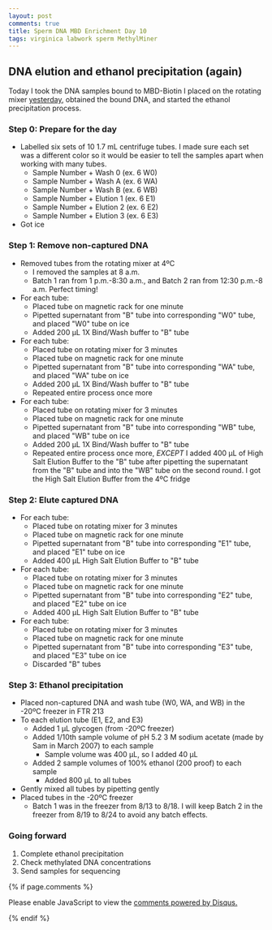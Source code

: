 ```yaml
---
layout: post
comments: true
title: Sperm DNA MBD Enrichment Day 10
tags: virginica labwork sperm MethylMiner
---
```


## DNA elution and ethanol precipitation (again)

Today I took the DNA samples bound to MBD-Biotin I placed on the rotating mixer [yesterday](https://yaaminiv.github.io/Sperm-DNA-MBD-Enrichment-Day9/), obtained the bound DNA, and started the ethanol precipitation process.

### Step 0: Prepare for the day

- Labelled six sets of 10 1.7 mL centrifuge tubes. I made sure each set was a different color so it would be easier to tell the samples apart when working with many tubes.
  - Sample Number + Wash 0 (ex. 6 W0)
  - Sample Number + Wash A (ex. 6 WA)
  - Sample Number + Wash B (ex. 6 WB)
  - Sample Number + Elution 1 (ex. 6 E1)
  - Sample Number + Elution 2 (ex. 6 E2)
  - Sample Number + Elution 3 (ex. 6 E3)
- Got ice

### Step 1: Remove non-captured DNA

- Removed tubes from the rotating mixer at 4ºC
  - I removed the samples at 8 a.m.
  - Batch 1 ran from 1 p.m.-8:30 a.m., and Batch 2 ran from 12:30 p.m.-8 a.m. Perfect timing!
- For each tube:
  - Placed tube on magnetic rack for one minute
  - Pipetted supernatant from "B" tube into corresponding "W0" tube, and placed "W0" tube on ice
  - Added 200 µL 1X Bind/Wash buffer to "B" tube
- For each tube:
  - Placed tube on rotating mixer for 3 minutes
  - Placed tube on magnetic rack for one minute
  - Pipetted supernatant from "B" tube into corresponding "WA" tube, and placed "WA" tube on ice
  - Added 200 µL 1X Bind/Wash buffer to "B" tube
  - Repeated entire process once more
- For each tube:
  - Placed tube on rotating mixer for 3 minutes
  - Placed tube on magnetic rack for one minute
  - Pipetted supernatant from "B" tube into corresponding "WB" tube, and placed "WB" tube on ice
  - Added 200 µL 1X Bind/Wash buffer to "B" tube
  - Repeated entire process once more, *EXCEPT* I added 400 µL of High Salt Elution Buffer to the "B" tube after pipetting the supernatant from the "B" tube and into the "WB" tube on the second round. I got the High Salt Elution Buffer from the 4ºC fridge

### Step 2: Elute captured DNA

- For each tube:
  - Placed tube on rotating mixer for 3 minutes
  - Placed tube on magnetic rack for one minute
  - Pipetted supernatant from "B" tube into corresponding "E1" tube, and placed "E1" tube on ice
  - Added 400 µL High Salt Elution Buffer to "B" tube
- For each tube:
  - Placed tube on rotating mixer for 3 minutes
  - Placed tube on magnetic rack for one minute
  - Pipetted supernatant from "B" tube into corresponding "E2" tube, and placed "E2" tube on ice
  - Added 400 µL High Salt Elution Buffer to "B" tube
- For each tube:
  - Placed tube on rotating mixer for 3 minutes
  - Placed tube on magnetic rack for one minute
  - Pipetted supernatant from "B" tube into corresponding "E3" tube, and placed "E3" tube on ice
  - Discarded "B" tubes
  
### Step 3: Ethanol precipitation

- Placed non-captured DNA and wash tube (W0, WA, and WB) in the -20ºC freezer in FTR 213
- To each elution tube (E1, E2, and E3)
  - Added 1 µL glycogen (from -20ºC freezer)
  - Added 1/10th sample volume of pH 5.2 3 M sodium acetate (made by Sam in March 2007) to each sample
    - Sample volume was 400 µL, so I added 40 µL
  - Added 2 sample volumes of 100% ethanol (200 proof) to each sample
    - Added 800 µL to all tubes
- Gently mixed all tubes by pipetting gently
- Placed tubes in the -20ºC freezer
  - Batch 1 was in the freezer from 8/13 to 8/18. I will keep Batch 2 in the freezer from 8/19 to 8/24 to avoid any batch effects.

### Going forward

1. Complete ethanol precipitation
2. Check methylated DNA concentrations
3. Send samples for sequencing

{% if page.comments %}

<div id="disqus_thread"></div>
<script>

/**
*  RECOMMENDED CONFIGURATION VARIABLES: EDIT AND UNCOMMENT THE SECTION BELOW TO INSERT DYNAMIC VALUES FROM YOUR PLATFORM OR CMS.
*  LEARN WHY DEFINING THESE VARIABLES IS IMPORTANT: https://disqus.com/admin/universalcode/#configuration-variables*/
/*
var disqus_config = function () {
this.page.url = PAGE_URL;  // Replace PAGE_URL with your page's canonical URL variable
this.page.identifier = PAGE_IDENTIFIER; // Replace PAGE_IDENTIFIER with your page's unique identifier variable
};
*/
(function() { // DON'T EDIT BELOW THIS LINE
var d = document, s = d.createElement('script');
s.src = 'https://the-responsible-grad-student.disqus.com/embed.js';
s.setAttribute('data-timestamp', +new Date());
(d.head || d.body).appendChild(s);
})();
</script>
<noscript>Please enable JavaScript to view the <a href="https://disqus.com/?ref_noscript">comments powered by Disqus.</a></noscript>

{% endif %}

<script id="dsq-count-scr" src="//the-responsible-grad-student.disqus.com/count.js" async></script>
